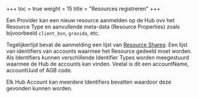 +++
toc = true
weight = 15
title = "Resources registreren"
+++

Een Provider kan een nieuw resource aanmelden op de Hub ovv het Resource Type en aanvullende meta-data (Resource Properties) zoals bijvoorbeeld `client_bsn`, `gravida`, etc.

Tegelijkertijd bevat de aanmelding een lijst van [Resource Shares](/architectuur/resources/#resource-shares): Een lijst van identifiers van accounts waarmee het Resource gedeeld moet worden. Als Identifiers kunnen verschillende Identifier Types worden meegestuurd waarmee de Hub de accounts kan vinden. Veelal is dit een accountName, accountUuid of AGB code.

Elk Hub Account kan meerdere Identifiers bevatten waardoor deze gevonden kunnen worden.
